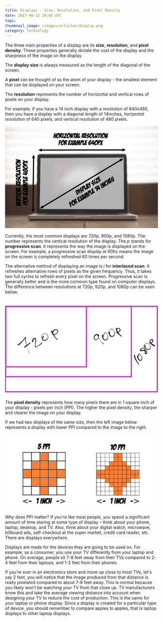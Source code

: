 ```yaml
---
title: Displays - Size, Resolution, and Pixel Density
date: 2017-06-12 20:05 UTC
tags:
thumbnail_image: /images/article1/display.png
category: Technology
---
```


The three main properties of a display are its **size**, **resolution**, and **pixel density**. These properties generally dictate the cost of the display and the sharpness of the image on the display.

The **display size** is always measured as the length of the diagonal of the screen.

A **pixel** can be thought of as the atom of your display - the smallest element that can be displayed on your screen.

The **resolution** represents the number of horizontal and vertical rows of pixels on your display.

For example, if you have a 14 inch display with a resolution of 640x480, then you have a display with a diagonal length of 14inches, _horizontal resolution_ of 640 pixels, and _vertical resolution_ of 480 pixels.

![resolution](/images/article1/res.jpg)

Currently, the most common displays are 720p, 900p, and 1080p. The number represents the vertical resolution of the display. The _p_ stands for **progressive scan**. It represents the way the image is displayed on the screen. For example, a progressive scan display at 60hz means the image on the screen is completely refreshed 60 times per second.

The alternative method of displaying an image is _i_ for **interlaced scan**. It refreshes alternative rows of pixels as the given frequency. Thus, it takes two full cycles to refresh every pixel on the screen. Progressive scan is generally better and is the more common type found on computer displays. The difference between resolutions at 720p, 920p, and 1080p can be seen below.

![resolution chart](/images/article1/res-chart.jpg)

The **pixel density** represents how many pixels there are in 1 square inch of your display - pixels per inch (PPI). The higher the pixel density, the sharper and clearer the image on your display.

If we had two displays of the same size, then the left image below represents a display with lower PPI compared to the image to the right.

![ppi](/images/article1/ppi.jpg)

Why does PPI matter? If you’re like most people, you spend a significant amount of time staring at some type of display – think about your phone, laptop, desktop, and TV. Also, think about your digital watch, microwave, billboard ads, self-checkout at the super market, credit card reader, etc. There are displays everywhere.

Displays are made for the devices they are going to be used on. For example, as a consumer, you use your TV differently from your laptop and phone. On average, people sit 7-8 feet away from their TVs compared to 2-4 feet from their laptops, and 1-2 feet from their phones.

If you’re ever in an electronics store and move up close to most TVs, let's say 2 feet, you will notice that the image produced from that distance is really pixelated compared to about 7-8 feet away. This is normal because you likely won’t be watching your TV from that close up. TV manufacturers know this and take the average viewing distance into account when designing your TV to reduce the cost of production. This is the same for your laptop or phone display. Since a display is created for a particular type of device, you should  remember to compare apples to apples, that is laptop displays to other laptop displays.
